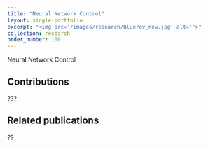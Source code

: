 ```yaml
---
title: "Neural Network Control"
layout: single-portfolio
excerpt: "<img src='/images/research/Bluerov_new.jpg' alt=''>"
collection: research
order_number: 100
---
```

Neural Network Control



## Contributions
???

## Related publications

??

<!-- [Poster](/files/pdf/research/PolMeth 2019 Poster.pdf){: .btn--research} -->